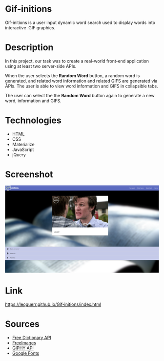 # Gif-initions

Gif-initions is a user input dynamic word search used to display words into interactive .GIF graphics.

# Description

In this project, our task was to create a real-world front-end application using at least two server-side APIs.

When the user selects the **Random Word** button, a random word is generated, and related word information and related GIFS are generated via APIs. The user is able to view word information and GIFS in collapsible tabs.

The user can select the the **Random Word** button again to generate a new word, information and GIFS.

# Technologies

- HTML
- CSS
- Materialize
- JavaScript
- jQuery

# Screenshot

![Screenshot of webpage](./assets/images/screenshot.png)

# Link

https://leoguerr.github.io/Gif-initions/index.html

# Sources

- [Free Dictionary API](https://dictionaryapi.dev/)
- [FreeImages](https://www.freeimages.com/photo/book-worm-1240387)
- [GIPHY API](https://developers.giphy.com/docs/api#quick-start-guide)
- [Google Fonts](https://developers.google.com/fonts/docs/material_icons)
